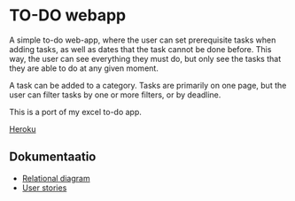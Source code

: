# TO-DO webapp

A simple to-do web-app, where the user can set prerequisite tasks when adding tasks, as well as dates that the task cannot be done before. This way, the user can see everything they must do, but only see the tasks that they are able to do at any given moment. 

A task can be added to a category. Tasks are primarily on one page, but the user can filter tasks by one or more filters, or by deadline.

This is a port of my excel to-do app. 

[Heroku](https://just-to-do-it.herokuapp.com/)

## Dokumentaatio
* [Relational diagram](/documentation/tietokantakaavio.png)
* [User stories](/documentation/user_stories.md)

